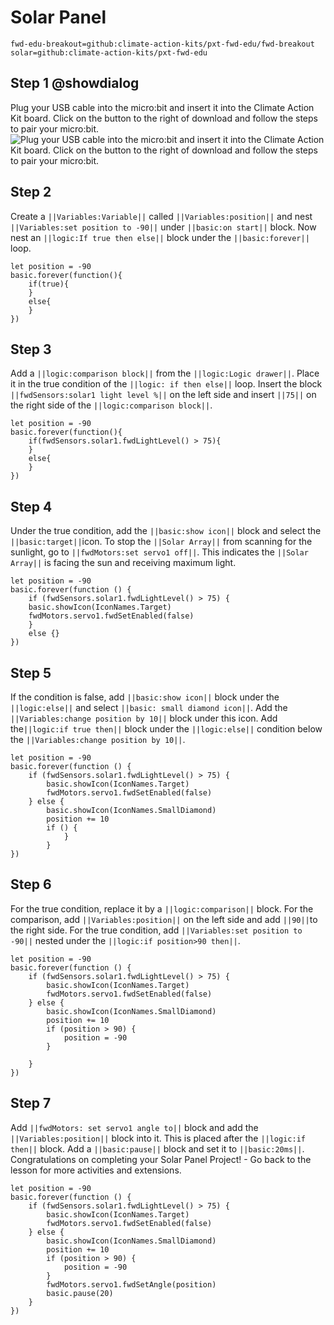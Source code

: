 # Solar Panel
```package
fwd-edu-breakout=github:climate-action-kits/pxt-fwd-edu/fwd-breakout
solar=github:climate-action-kits/pxt-fwd-edu
```
## Step 1 @showdialog
Plug your USB cable into the micro:bit and insert it into the 
Climate Action Kit board. Click on the button to the right of 
download and follow the steps to pair your micro:bit.![Plug your USB cable into the micro:bit and insert it into the 
Climate Action Kit board. Click on the button to the right of 
download and follow the steps to pair your micro:bit.](https://github.com/mbakhtar/iste-solar-energy-v1/assets/109742973/d2cd404c-58e7-4462-ae22-8859cc74273e)

## Step 2 
Create a ``||Variables:Variable||`` called ``||Variables:position||``
and nest ``||Variables:set position to -90||`` 
under ``||basic:on start||`` block.
Now nest an ``||logic:If true then else||`` 
block under the ``||basic:forever||`` loop.
```blocks
let position = -90
basic.forever(function(){
    if(true){
    }
    else{
    }
})
```
## Step 3 
Add a ``||logic:comparison block||`` from the 
``||logic:Logic drawer||``. Place it in the true
condition of the ``||logic: if then else||`` loop.
Insert the block ``||fwdSensors:solar1 light level %||`` on the left side
and insert ``||75||`` on the right side of the ``||logic:comparison block||``.
```blocks
let position = -90
basic.forever(function(){
    if(fwdSensors.solar1.fwdLightLevel() > 75){
    }
    else{
    }
})
```
## Step 4 
Under the true condition, add the ``||basic:show icon||`` block and select the ``||basic:target||``icon.
To stop the ``||Solar Array||`` from scanning 
for the sunlight, go to ``||fwdMotors:set servo1 off||``. 
This indicates the ``||Solar Array||`` 
is facing the sun and receiving maximum light.
```blocks
let position = -90
basic.forever(function () {
    if (fwdSensors.solar1.fwdLightLevel() > 75) {
    basic.showIcon(IconNames.Target)
    fwdMotors.servo1.fwdSetEnabled(false)
    } 
    else {}
})
```
## Step 5 
If the condition is false, add ``||basic:show icon||`` block under the 
``||logic:else||`` and select ``||basic: small diamond icon||``.
Add the ``||Variables:change position by 10||`` block under this icon.
Add the``||logic:if true then||`` block under the 
``||logic:else||`` condition below the 
``||Variables:change position by 10||``.
```blocks
let position = -90
basic.forever(function () {
    if (fwdSensors.solar1.fwdLightLevel() > 75) {
        basic.showIcon(IconNames.Target)
        fwdMotors.servo1.fwdSetEnabled(false)
    } else {
        basic.showIcon(IconNames.SmallDiamond)
        position += 10
        if () {
            }
        }
})
```
## Step 6 
For the true condition, replace it by a ``||logic:comparison||`` block.
For the comparison, add ``||Variables:position||`` on the left side and 
add ``||90||``to the right side.
For the true condition, add ``||Variables:set position to -90||`` 
nested under the ``||logic:if position>90 then||``.
```blocks
let position = -90
basic.forever(function () {
    if (fwdSensors.solar1.fwdLightLevel() > 75) {
        basic.showIcon(IconNames.Target)
        fwdMotors.servo1.fwdSetEnabled(false)
    } else {
        basic.showIcon(IconNames.SmallDiamond)
        position += 10
        if (position > 90) {
            position = -90
        }
        
    }
})
```

## Step 7 
Add ``||fwdMotors: set servo1 angle to||`` block and add the 
``||Variables:position||`` block into it. This is placed
after the ``||logic:if then||`` block.
Add a ``||basic:pause||`` block and set it to ``||basic:20ms||``.
Congratulations on completing your Solar Panel Project! - Go back to the lesson for more activities and extensions.
```blocks
let position = -90
basic.forever(function () {
    if (fwdSensors.solar1.fwdLightLevel() > 75) {
        basic.showIcon(IconNames.Target)
        fwdMotors.servo1.fwdSetEnabled(false)
    } else {
        basic.showIcon(IconNames.SmallDiamond)
        position += 10
        if (position > 90) {
            position = -90
        }
        fwdMotors.servo1.fwdSetAngle(position)
        basic.pause(20)
    }
})
```
